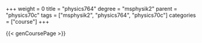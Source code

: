 +++
weight = 0
title = "physics764"
degree = "msphysik2"
parent = "physics70c"
tags = ["msphysik2", "physics764", "physics70c"]
categories = ["course"]
+++

{{< genCoursePage >}}
